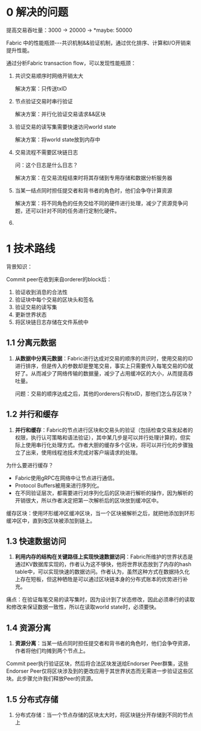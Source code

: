 # 0 解决的问题

提高交易吞吐量：3000 -> 20000 -> *maybe: 50000

Fabric 中的性能瓶颈---共识机制&&验证机制，通过优化排序、计算和I/O开销来提升性能。



通过分析Fabric transaction flow，可以发现性能瓶颈：

1. 共识交易顺序时网络开销太大

   解决方案：只传送txID

2. 节点验证交易时串行验证

   解决方案：并行化验证交易请求&&区块

3. 验证交易的读写集需要快速访问world state

   解决方案：将world state放到内存中

4. 交易流程不需要区块链日志

   问：这个日志是什么日志？

   解决方案：在交易流程结束时将其存储到专用存储和数据分析服务器

5. 当某一结点同时担任提交者和背书者的角色时，他们会争夺计算资源

   解决方案：将不同角色的任务交给不同的硬件进行处理，减少了资源竞争问题，还可以针对不同的任务进行定制化硬件。

6. 

# 1 技术路线

背景知识：

Commit peer在收到来自orderer的block后：

1. 验证收到消息的合法性
2. 验证块中每个交易的区块头和签名
3. 验证交易的读写集
4. 更新世界状态
5. 将区块链日志存储在文件系统中



## 1.1 分离元数据

1. **从数据中分离元数据**：Fabric进行达成对交易的顺序的共识时，使用交易的ID进行排序，但是传入的参数却是整笔交易，事实上只需要传入每笔交易的ID就好了。从而减少了网络传输的数据量，减少了占用缓冲区的大小，从而提高吞吐量。

   问题：交易的顺序达成之后，其他的orderers只有txID，那他们怎么存区块？

## 1.2 并行和缓存

1. **并行和缓存**：Fabric的节点进行区块和交易头的验证（包括检查交易发起者的权限，执行认可策略和语法验证），其中某几步是可以并行处理计算的，但实际上使用串行化处理方式。作者大胆的缓存多个区块，将可以并行化的步骤独立了出来，使用线程池技术完成对客户端请求的处理。

为什么要进行缓存？

- Fabric使用gRPC在网络中让节点进行通信。
- Protocol Buffers被用来进行序列化。
- 在不同验证层次，都需要进行对序列化后的区块进行解析的操作，因为解析的开销很大，所以作者决定把第一次解析后的区块放到缓冲区中。

缓存区块：使用环形缓冲区缓冲区块，当一个区块被解析之后，就把他添加到环形缓冲区中，直到改区块被添加到链上。

## 1.3 快速数据访问

1. **利用内存的结构在关键路径上实现快速数据访问**：Fabric所维护的世界状态是通过KV数据库实现的，作者认为这不够快，他将世界状态放到了内存的hash table中，可以实现快速的数据访问。作者认为，虽然这种方式在数据持久化上存在短板，但这种牺牲是可以通过区块链本身的分布式账本的优势进行补充。

痛点：在验证每笔交易的读写集时，因为设计到了状态修改，因此必须串行的读取和修改来保证数据一致性，所以在读取world state时，必须要快。

## 1.4 资源分离

1. **资源分离**：当某一结点同时担任提交者和背书者的角色时，他们会争夺资源，作者将他们均摊到两个节点上。

Commit peer执行验证区块，然后将合法区块发送给Endorser Peer群集，这些Endorser Peer仅将区块涉及到的更改应用于其世界状态而无需进一步验证这些区块。此步骤允许我们释放Peer的资源。

## 1.5 分布式存储

1. 分布式存储：当一个节点存储的区块太大时，将区块链分开存储到不同的节点上

